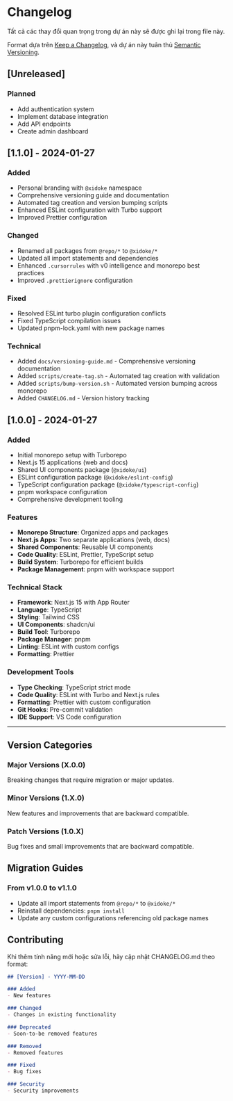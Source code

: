 # Changelog

Tất cả các thay đổi quan trọng trong dự án này sẽ được ghi lại trong file này.

Format dựa trên [Keep a Changelog](https://keepachangelog.com/en/1.0.0/),
và dự án này tuân thủ [Semantic Versioning](https://semver.org/lang/vi/).

## [Unreleased]

### Planned
- Add authentication system
- Implement database integration
- Add API endpoints
- Create admin dashboard

## [1.1.0] - 2024-01-27

### Added
- Personal branding with `@xidoke` namespace
- Comprehensive versioning guide and documentation
- Automated tag creation and version bumping scripts
- Enhanced ESLint configuration with Turbo support
- Improved Prettier configuration

### Changed
- Renamed all packages from `@repo/*` to `@xidoke/*`
- Updated all import statements and dependencies
- Enhanced `.cursorrules` with v0 intelligence and monorepo best practices
- Improved `.prettierignore` configuration

### Fixed
- Resolved ESLint turbo plugin configuration conflicts
- Fixed TypeScript compilation issues
- Updated pnpm-lock.yaml with new package names

### Technical
- Added `docs/versioning-guide.md` - Comprehensive versioning documentation
- Added `scripts/create-tag.sh` - Automated tag creation with validation
- Added `scripts/bump-version.sh` - Automated version bumping across monorepo
- Added `CHANGELOG.md` - Version history tracking

## [1.0.0] - 2024-01-27

### Added
- Initial monorepo setup with Turborepo
- Next.js 15 applications (web and docs)
- Shared UI components package (`@xidoke/ui`)
- ESLint configuration package (`@xidoke/eslint-config`)
- TypeScript configuration package (`@xidoke/typescript-config`)
- pnpm workspace configuration
- Comprehensive development tooling

### Features
- **Monorepo Structure**: Organized apps and packages
- **Next.js Apps**: Two separate applications (web, docs)
- **Shared Components**: Reusable UI components
- **Code Quality**: ESLint, Prettier, TypeScript setup
- **Build System**: Turborepo for efficient builds
- **Package Management**: pnpm with workspace support

### Technical Stack
- **Framework**: Next.js 15 with App Router
- **Language**: TypeScript
- **Styling**: Tailwind CSS
- **UI Components**: shadcn/ui
- **Build Tool**: Turborepo
- **Package Manager**: pnpm
- **Linting**: ESLint with custom configs
- **Formatting**: Prettier

### Development Tools
- **Type Checking**: TypeScript strict mode
- **Code Quality**: ESLint with Turbo and Next.js rules
- **Formatting**: Prettier with custom configuration
- **Git Hooks**: Pre-commit validation
- **IDE Support**: VS Code configuration

---

## Version Categories

### Major Versions (X.0.0)
Breaking changes that require migration or major updates.

### Minor Versions (1.X.0)
New features and improvements that are backward compatible.

### Patch Versions (1.0.X)
Bug fixes and small improvements that are backward compatible.

## Migration Guides

### From v1.0.0 to v1.1.0
- Update all import statements from `@repo/*` to `@xidoke/*`
- Reinstall dependencies: `pnpm install`
- Update any custom configurations referencing old package names

## Contributing

Khi thêm tính năng mới hoặc sửa lỗi, hãy cập nhật CHANGELOG.md theo format:

```markdown
## [Version] - YYYY-MM-DD

### Added
- New features

### Changed
- Changes in existing functionality

### Deprecated
- Soon-to-be removed features

### Removed
- Removed features

### Fixed
- Bug fixes

### Security
- Security improvements
``` 